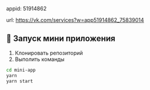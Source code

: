 appid: 51914862

url: https://vk.com/services?w=app51914862_75839014

## 🚀 Запуск мини приложения

1. Клонировать репозиторий
2. Выполить команды
```bash
cd mini-app
yarn
yarn start
```
